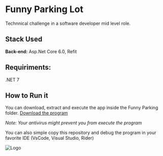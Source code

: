 
# Funny Parking Lot

Technnical challenge in a software developer mid level role.




## Stack Used

**Back-end:** Asp.Net Core 6.0, Refit


## Requiriments:

.NET 7
## How to Run it

You can download, extract and execute the app inside the Funny Parking folder.
[Download the program](https://drive.google.com/file/d/1VMuxXwH5xgh_zCn9flMgmDU8aeONHxTD/view?usp=drive_link)

*Note: Your antivirus might prevent you from execute the program*

You can also simple copy this repository and debug the program in your favorite IDE (VsCode, Visual Studio, Rider)

![Logo](https://rafaelcruz.azurewebsites.net/wp-content/uploads/2018/04/asp-net-core-logo.png)

